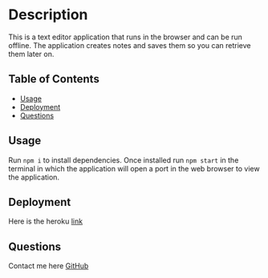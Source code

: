 # Description
This is a text editor application that runs in the browser and can be run offline. The application creates notes and saves them so you can retrieve them later on.

## Table of Contents
 *  [Usage](#usage)
 *  [Deployment](#deployment)
 *  [Questions](#questions)
 
 
## Usage
Run `npm i` to install dependencies. Once installed run `npm start` in the terminal in which the application will open a port in the web browser to view the application.

## Deployment
Here is the heroku [link]( https://enigmatic-basin-89476.herokuapp.com/)
  
## Questions
Contact me here [GitHub](https://github.com/kenny522) 
